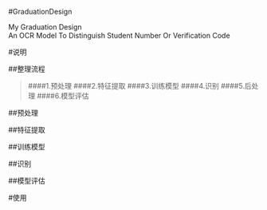 #GraduationDesign


My Graduation Design  
An OCR Model To Distinguish Student Number Or Verification Code

#说明

##整理流程

>####1.预处理
>####2.特征提取
>####3.训练模型
>####4.识别
>####5.后处理
>####6.模型评估


##预处理


##特征提取


##训练模型


##识别


##模型评估

#使用

